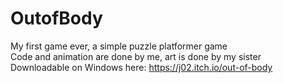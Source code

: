 # OutofBody
My first game ever, a simple puzzle platformer game  
Code and animation are done by me, art is done by my sister  
Downloadable on Windows here: https://j02.itch.io/out-of-body
